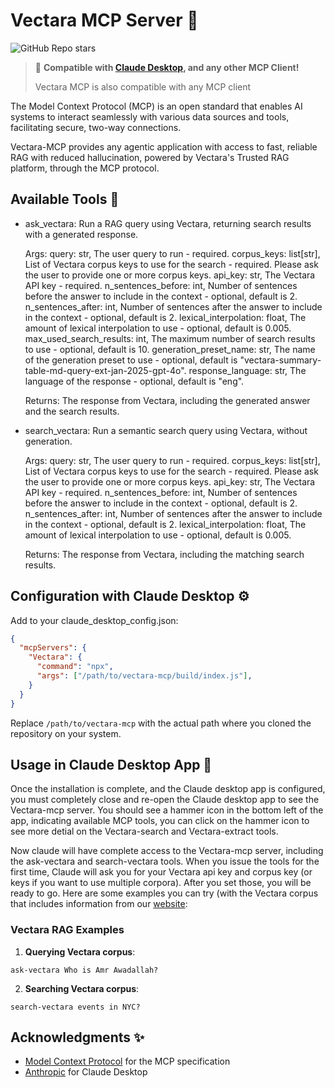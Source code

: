 # Vectara MCP Server 🚀

![GitHub Repo stars](https://img.shields.io/github/stars/Vectara-ai/Vectara-mcp?style=social)

> 🔌 **Compatible with [Claude Desktop](https://claude.ai/desktop), and any other MCP Client!**
>
> Vectara MCP is also compatible with any MCP client
>

The Model Context Protocol (MCP) is an open standard that enables AI systems to interact seamlessly with various data sources and tools, facilitating secure, two-way connections.

Vectara-MCP provides any agentic application with access to fast, reliable RAG with reduced hallucination, powered by Vectara's Trusted RAG platform, through the MCP protocol.

## Available Tools 🔧

* ask_vectara:
    Run a RAG query using Vectara, returning search results with a generated response.

    Args:
        query: str, The user query to run - required.
        corpus_keys: list[str], List of Vectara corpus keys to use for the search - required. Please ask the user to provide one or more corpus keys. 
        api_key: str, The Vectara API key - required.
        n_sentences_before: int, Number of sentences before the answer to include in the context - optional, default is 2.
        n_sentences_after: int, Number of sentences after the answer to include in the context - optional, default is 2.
        lexical_interpolation: float, The amount of lexical interpolation to use - optional, default is 0.005.
        max_used_search_results: int, The maximum number of search results to use - optional, default is 10.
        generation_preset_name: str, The name of the generation preset to use - optional, default is "vectara-summary-table-md-query-ext-jan-2025-gpt-4o".
        response_language: str, The language of the response - optional, default is "eng".

    Returns:
        The response from Vectara, including the generated answer and the search results.

* search_vectara:
    Run a semantic search query using Vectara, without generation.

    Args:
        query: str, The user query to run - required.
        corpus_keys: list[str], List of Vectara corpus keys to use for the search - required. Please ask the user to provide one or more corpus keys. 
        api_key: str, The Vectara API key - required.
        n_sentences_before: int, Number of sentences before the answer to include in the context - optional, default is 2.
        n_sentences_after: int, Number of sentences after the answer to include in the context - optional, default is 2.
        lexical_interpolation: float, The amount of lexical interpolation to use - optional, default is 0.005.
    
    Returns:
        The response from Vectara, including the matching search results.


## Configuration with Claude Desktop ⚙️

Add to your claude_desktop_config.json:

```json
{
  "mcpServers": {
    "Vectara": {
      "command": "npx",
      "args": ["/path/to/vectara-mcp/build/index.js"],
    }
  }
}
```

Replace `/path/to/vectara-mcp` with the actual path where you cloned the repository on your system.

## Usage in Claude Desktop App 🎯

Once the installation is complete, and the Claude desktop app is configured, you must completely close and re-open the Claude desktop app to see the Vectara-mcp server. You should see a hammer icon in the bottom left of the app, indicating available MCP tools, you can click on the hammer icon to see more detial on the Vectara-search and Vectara-extract tools.

Now claude will have complete access to the Vectara-mcp server, including the ask-vectara and search-vectara tools. 
When you issue the tools for the first time, Claude will ask you for your Vectara api key and corpus key (or keys if you want to use multiple corpora). After you set those, you will be ready to go. Here are some examples you can try (with the Vectara corpus that includes information from our [website](https://vectara.com):

### Vectara RAG Examples

1. **Querying Vectara corpus**:
```
ask-vectara Who is Amr Awadallah?
```

2. **Searching Vectara corpus**:
```
search-vectara events in NYC?
```

## Acknowledgments ✨

- [Model Context Protocol](https://modelcontextprotocol.io) for the MCP specification
- [Anthropic](https://anthropic.com) for Claude Desktop
